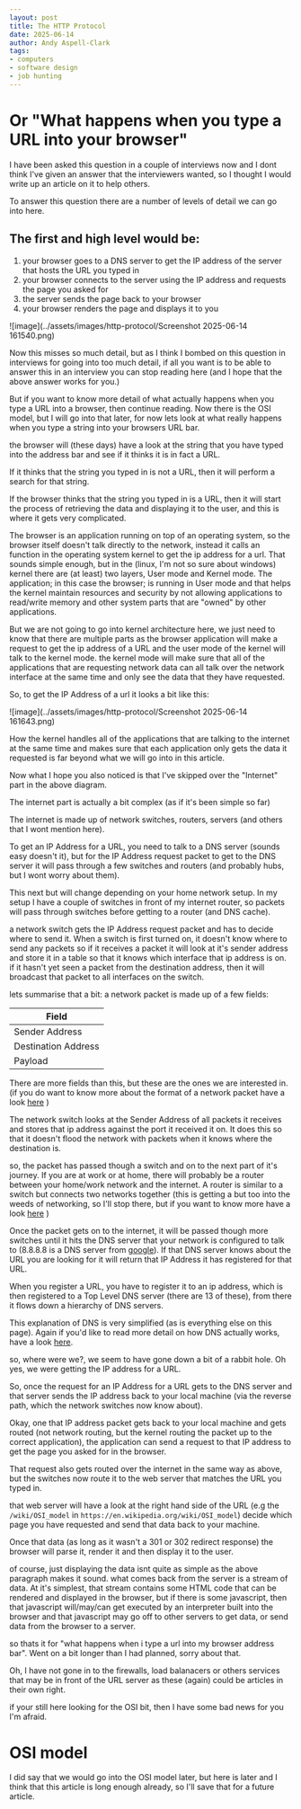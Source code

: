 ```yaml
---
layout: post
title: The HTTP Protocol
date: 2025-06-14
author: Andy Aspell-Clark
tags:
- computers
- software design
- job hunting
---
```


# Or "What happens when you type a URL into your browser"

I have been asked this question in a couple of interviews now and I dont think I've given an answer that the interviewers wanted, so I thought I would write up an article on it to help others.

To answer this question there are a number of levels of detail we can go into here.

## The first and high level would be:
1. your browser goes to a DNS server to get the IP address of the server that hosts the URL you typed in
1. your browser connects to the server using the IP address and requests the page you asked for
1. the server sends the page back to your browser
1. your browser renders the page and displays it to you

![image](../assets/images/http-protocol/Screenshot 2025-06-14 161540.png)

Now this misses so much detail, but as I think I bombed on this question in interviews for going into too much detail, if all you want is to be able to answer this in an interview you can stop reading here (and I hope that the above answer works for you.)

But if you want to know more detail of what actually happens when you type a URL into a browser, then continue reading. Now there is the OSI model, but I will go into that later, for now lets look at what really happens when you type a string into your browsers URL bar.

the browser will (these days) have a look at the string that you have typed into the address bar and see if it thinks it is in fact a URL.

If it thinks that the string you typed in is not a URL, then it will perform a search for that string.

If the browser thinks that the string you typed in is a URL, then it will start the process of retrieving the data and displaying it to the user, and this is where it gets very complicated.

The browser is an application running on top of an operating system, so the browser itself doesn't talk directly to the network, instead it calls an function in the operating system kernel to get the ip address for a url. That sounds simple enough, but in the (linux, I'm not so sure about windows) kernel there are (at least) two layers, User mode and Kernel mode. The application; in this case the browser; is running in User mode and that helps the kernel maintain resources and security by not allowing applications to read/write memory and other system parts that are "owned" by other applications.

But we are not going to go into kernel architecture here, we just need to know that there are multiple parts as the browser application will make a request to get the ip address of a URL and the user mode of the kernel will talk to the kernel mode. the kernel mode will make sure that all of the applications that are requesting network data can all talk over the network interface at the same time and only see the data that they have requested.

So, to get the IP Address of a url it looks a bit like this:

![image](../assets/images/http-protocol/Screenshot 2025-06-14 161643.png)

How the kernel handles all of the applications that are talking to the internet at the same time and makes sure that each application only gets the data it requested is far beyond what we will go into in this article.

Now what I hope you also noticed is that I've skipped over the "Internet" part in the above diagram.

The internet part is actually a bit complex (as if it's been simple so far)

The internet is made up of network switches, routers, servers (and others that I wont mention here).

To get an IP Address for a URL, you need to talk to a DNS server (sounds easy doesn't it), but for the IP Address request packet to get to the DNS server it will pass through a few switches and routers (and probably hubs, but I wont worry about them).

This next but will change depending on your home network setup. In my setup I have a couple of switches in front of my internet router, so packets will pass through switches before getting to a router (and DNS cache). 

a network switch gets the IP Address request packet and has to decide where to send it. When a switch is first turned on, it doesn't know where to send any packets so if it receives a packet it will look at it's sender address and store it in a table so that it knows which interface that ip address is on. if it hasn't yet seen a packet from the destination address, then it will broadcast that packet to all interfaces on the switch.

lets summarise that a bit:
a network packet is made up of a few fields:

| Field               |
| ------------------- |
| Sender Address      |
| Destination Address |
| Payload             |

There are more fields than this, but these are the ones we are interested in. (if you do want to know more about the format of a network packet have a look [here](https://www.geeksforgeeks.org/computer-networks/tcp-ip-packet-format/) )

The network switch looks at the Sender Address of all packets it receives and stores that ip address against the port it received it on. It does this so that it doesn't flood the network with packets when it knows where the destination is.

so, the packet has passed though a switch and on to the next part of it's journey. If you are at work or at home, there will probably be a router between your home/work network and the internet. A router is similar to a switch but connects two networks together (this is getting a but too into the weeds of networking, so I'll stop there, but if you want to know more have a look [here](https://www.cisco.com/c/en_uk/solutions/small-business/resource-center/networking/network-switch-vs-router.html#~switches) )

Once the packet gets on to the internet, it will be passed though more switches until it hits the DNS server that your network is configured to talk to (8.8.8.8 is a DNS server from [google](https://developers.google.com/speed/public-dns)). If that DNS server knows about the URL you are looking for it will return that IP Address it has registered for that URL.

When you register a URL, you have to register it to an ip address, which is then registered to a Top Level DNS server (there are 13 of these), from there it flows down a hierarchy of DNS servers.

This explanation of DNS is very simplified (as is everything else on this page). Again if you'd like to read more detail on how DNS actually works, have a look [here](https://www.cloudflare.com/en-gb/learning/dns/what-is-dns/).

so, where were we?, we seem to have gone down a bit of a rabbit hole. Oh yes, we were getting the IP address for a URL.

So, once the request for an IP Address for a URL gets to the DNS server and that server sends the IP address back to your local machine (via the reverse path, which the network switches now know about).

Okay, one that IP address packet gets back to your local machine and gets routed (not network routing, but the kernel routing the packet up to the correct application), the application can send a request to that IP address to get the page you asked for in the browser.

That request also gets routed over the internet in the same way as above, but the switches now route it to the web server that matches the URL you typed in.

that web server will have a look at the right hand side of the URL (e.g the `/wiki/OSI_model` in `https://en.wikipedia.org/wiki/OSI_model`) decide which page you have requested and send that data back to your machine.

Once that data (as long as it wasn't a 301 or 302 redirect response) the browser will parse it, render it and then display it to the user.

of course, just displaying the data isnt quite as simple as the above paragraph makes it sound. what comes back from the server is a stream of data. At it's simplest, that stream contains some HTML code that can be rendered and displayed in the browser, but if there is some javascript, then that javascript will/may/can get executed by an interpreter built into the browser and that javascript may go off to other servers to get data, or send data from the browser to a server.

so thats it for "what happens when i type a url into my browser address bar". Went on a bit longer than I had planned, sorry about that.

Oh, I have not gone in to the firewalls, load balanacers or others services that may be in front of the URL server as these (again) could be articles in their own right.

if your still here looking for the OSI bit, then I have some bad news for you I'm afraid.


# OSI model
I did say that we would go into the OSI model later, but here is later and I think that this article is long enough already, so I'll save that for a future article.




